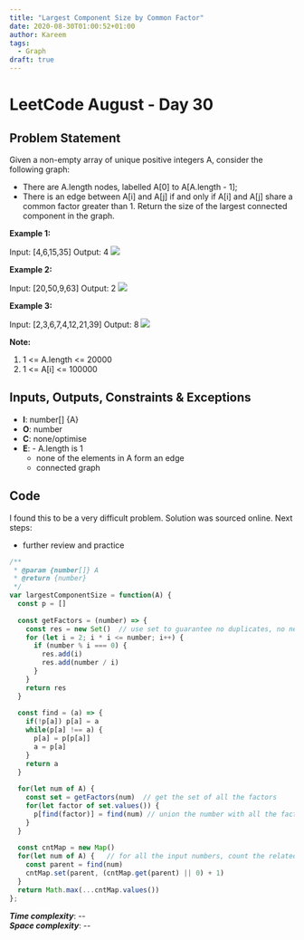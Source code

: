 ```yaml
---
title: "Largest Component Size by Common Factor"
date: 2020-08-30T01:00:52+01:00
author: Kareem
tags:
  - Graph
draft: true
---
```


<!-- LeetCode month and day here -->
# LeetCode August - Day 30

## Problem Statement

Given a non-empty array of unique positive integers A, consider the following graph:

- There are A.length nodes, labelled A[0] to A[A.length - 1];
- There is an edge between A[i] and A[j] if and only if A[i] and A[j] share a common factor greater than 1.
Return the size of the largest connected component in the graph.

**Example 1:**

Input: [4,6,15,35]
Output: 4
![](https://assets.leetcode.com/uploads/2018/12/01/ex1.png)

**Example 2:**

Input: [20,50,9,63]
Output: 2
![](https://assets.leetcode.com/uploads/2018/12/01/ex2.png)

**Example 3:**

Input: [2,3,6,7,4,12,21,39]
Output: 8
![](https://assets.leetcode.com/uploads/2018/12/01/ex3.png)

**Note:**
1. 1 <= A.length <= 20000
2. 1 <= A[i] <= 100000

## Inputs, Outputs, Constraints & Exceptions
- **I**: number[] {A}
- **O**: number
- **C**: none/optimise
- **E**: - A.length is 1
  - none of the elements in A form an edge
  - connected graph


## Code

I found this to be a very difficult problem. Solution was sourced online. Next steps:
- further review and practice

```js
/**
 * @param {number[]} A
 * @return {number}
 */
var largestComponentSize = function(A) {
  const p = []
  
  const getFactors = (number) => {
    const res = new Set()  // use set to guarantee no duplicates, no need to add number itself here. 
    for (let i = 2; i * i <= number; i++) { 
      if (number % i === 0) {
        res.add(i)
        res.add(number / i)
      }
    }
    return res
  }
  
  const find = (a) => {
    if(!p[a]) p[a] = a
    while(p[a] !== a) {
      p[a] = p[p[a]]
      a = p[a]
    }
    return a
  }
  
  for(let num of A) {
    const set = getFactors(num)  // get the set of all the factors
    for(let factor of set.values()) {  
      p[find(factor)] = find(num) // union the number with all the factors
    }
  }
  
  const cntMap = new Map()
  for(let num of A) {   // for all the input numbers, count the related numbers via their parents 
    const parent = find(num)
    cntMap.set(parent, (cntMap.get(parent) || 0) + 1) 
  }
  return Math.max(...cntMap.values())
};
```

**_Time complexity_**: --\
**_Space complexity_**: --